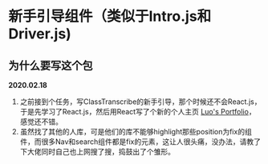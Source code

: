 # 新手引导组件（类似于Intro.js和Driver.js)

## 为什么要写这个包
**2020.02.18**
1. 之前接到个任务，写ClassTranscribe的新手引导，那个时候还不会React.js，于是先学习了React.js，然后用React写了个新的个人主页 [Luo's Portfolio](https://law-chain-hot.github.io/portfolio)，感觉还不错。
2. 虽然找了其他的人库，可是他们的库不能够highlight那些position为fix的组件，而很多Nav和search组件都是fix的元素，这让人很头痛，没办法，请教了下大佬同时自己也上网搜了搜，捣鼓出了个雏形。